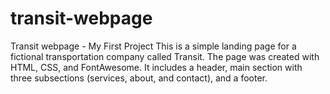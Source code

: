 # transit-webpage
Transit webpage - My First Project This is a simple landing page for a fictional transportation company called Transit. The page was created with HTML, CSS, and FontAwesome. It includes a header, main section with three subsections (services, about, and contact), and a footer.
